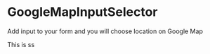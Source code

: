 # GoogleMapInputSelector
Add input to your form and you will choose location on Google Map 

This is ss
